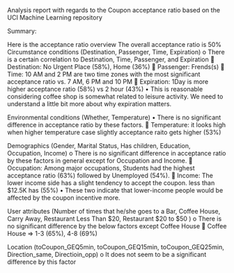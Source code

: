 Analysis report with regards to the Coupon acceptance ratio based on the UCI Machine Learning repository

Summary:

Here is the acceptance ratio overview 
The overall acceptance ratio is 50%
Circumstance conditions (Destination, Passenger, Time, Expiration)
o	There is a certain correlation to Destination, Time, Passenger, and Expiration
	Destination: No Urgent Place (58%), Home (36%)
	Passenger: Frends(s)
	Time: 10 AM and 2 PM are two time zones with the most significant acceptance ratio vs. 7 AM, 6 PM and 10 PM
	Expiration: 1Day is more higher acceptance ratio (58%) vs 2 hour (43%)
•	This is reasonable considering coffee shop is somewhat related to leisure activity. We need to understand a little bit more about why expiration matters. 

Environmental conditions (Whether, Temperature) 
•	There is no significant difference in acceptance ratio by these factors.
	Temperature: it looks high when higher temperature case slightly acceptance raito gets higher (53%)

Demographics (Gender, Marital Status, Has children, Education, Occupation, Income)
o	There is no significant difference in acceptance ratio by these factors in general except for Occupation and Income.
	Occupation: Among major occupations, Students had the highest acceptance ratio (63%) followed by Unemployed (54%).
	Income: The lower income side has a slight tendency to accept the coupon. less than $12.5K has (55%)
•	These two indicate that lower-income people would be affected by the coupon incentive more.

User attributes (Number of times that he/she goes to a Bar, Coffee House, Carry Away, Restaurant Less Than $20, Restaurant $20 to $50 )
o	There is no significant difference by the below factors except Coffee House
	Coffee House => 1-3 (65%), 4-8 (69%) 

Location (toCoupon_GEQ5min, toCoupon_GEQ15min, toCoupon_GEQ25min, Direction_same, Directioin_opp)
o	It does not seem to be a significant difference by this factor


